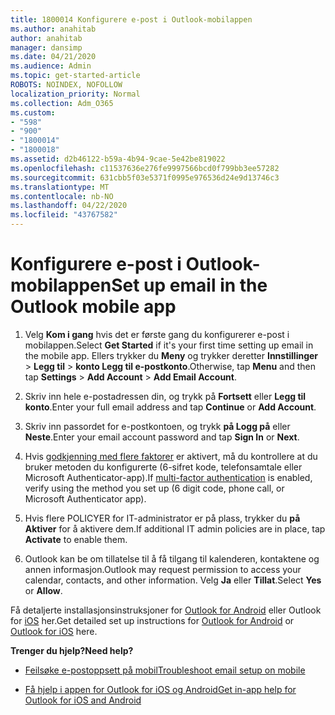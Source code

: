 ```yaml
---
title: 1800014 Konfigurere e-post i Outlook-mobilappen
ms.author: anahitab
author: anahitab
manager: dansimp
ms.date: 04/21/2020
ms.audience: Admin
ms.topic: get-started-article
ROBOTS: NOINDEX, NOFOLLOW
localization_priority: Normal
ms.collection: Adm_O365
ms.custom:
- "598"
- "900"
- "1800014"
- "1800018"
ms.assetid: d2b46122-b59a-4b94-9cae-5e42be819022
ms.openlocfilehash: c11537636e276fe9997566bcd0f799bb3ee57282
ms.sourcegitcommit: 631cbb5f03e5371f0995e976536d24e9d13746c3
ms.translationtype: MT
ms.contentlocale: nb-NO
ms.lasthandoff: 04/22/2020
ms.locfileid: "43767582"
---
```

# <a name="set-up-email-in-the-outlook-mobile-app"></a><span data-ttu-id="9b080-102">Konfigurere e-post i Outlook-mobilappen</span><span class="sxs-lookup"><span data-stu-id="9b080-102">Set up email in the Outlook mobile app</span></span>

1. <span data-ttu-id="9b080-103">Velg **Kom i gang** hvis det er første gang du konfigurerer e-post i mobilappen.</span><span class="sxs-lookup"><span data-stu-id="9b080-103">Select **Get Started** if it's your first time setting up email in the mobile app.</span></span> <span data-ttu-id="9b080-104">Ellers trykker du **Meny** og trykker deretter **Innstillinger** \> **Legg til** \> **konto Legg til e-postkonto**.</span><span class="sxs-lookup"><span data-stu-id="9b080-104">Otherwise, tap **Menu** and then tap **Settings** \> **Add Account** \> **Add Email Account**.</span></span>

2. <span data-ttu-id="9b080-105">Skriv inn hele e-postadressen din, og trykk på **Fortsett** eller **Legg til konto**.</span><span class="sxs-lookup"><span data-stu-id="9b080-105">Enter your full email address and tap **Continue** or **Add Account**.</span></span>

3. <span data-ttu-id="9b080-106">Skriv inn passordet for e-postkontoen, og trykk **på Logg på** eller **Neste**.</span><span class="sxs-lookup"><span data-stu-id="9b080-106">Enter your email account password and tap **Sign In** or **Next**.</span></span>

4. <span data-ttu-id="9b080-107">Hvis [godkjenning med flere faktorer](https://docs.microsoft.com/office365/admin/security-and-compliance/set-up-multi-factor-authentication) er aktivert, må du kontrollere at du bruker metoden du konfigurerte (6-sifret kode, telefonsamtale eller Microsoft Authenticator-app).</span><span class="sxs-lookup"><span data-stu-id="9b080-107">If [multi-factor authentication](https://docs.microsoft.com/office365/admin/security-and-compliance/set-up-multi-factor-authentication) is enabled, verify using the method you set up (6 digit code, phone call, or Microsoft Authenticator app).</span></span>

5. <span data-ttu-id="9b080-108">Hvis flere POLICYER for IT-administrator er på plass, trykker du **på Aktiver** for å aktivere dem.</span><span class="sxs-lookup"><span data-stu-id="9b080-108">If additional IT admin policies are in place, tap **Activate** to enable them.</span></span>

6. <span data-ttu-id="9b080-109">Outlook kan be om tillatelse til å få tilgang til kalenderen, kontaktene og annen informasjon.</span><span class="sxs-lookup"><span data-stu-id="9b080-109">Outlook may request permission to access your calendar, contacts, and other information.</span></span> <span data-ttu-id="9b080-110">Velg **Ja** eller **Tillat**.</span><span class="sxs-lookup"><span data-stu-id="9b080-110">Select **Yes** or **Allow**.</span></span>

<span data-ttu-id="9b080-111">Få detaljerte installasjonsinstruksjoner for [Outlook for Android](https://support.office.com/article/886db551-8dfa-4fd5-b835-f8e532091872.aspx) eller Outlook for [iOS](https://support.office.com/article/b2de2161-cc1d-49ef-9ef9-81acd1c8e234.aspx) her.</span><span class="sxs-lookup"><span data-stu-id="9b080-111">Get detailed set up instructions for [Outlook for Android](https://support.office.com/article/886db551-8dfa-4fd5-b835-f8e532091872.aspx) or [Outlook for iOS](https://support.office.com/article/b2de2161-cc1d-49ef-9ef9-81acd1c8e234.aspx) here.</span></span>
  
 <span data-ttu-id="9b080-112">**Trenger du hjelp?**</span><span class="sxs-lookup"><span data-stu-id="9b080-112">**Need help?**</span></span>
  
- [<span data-ttu-id="9b080-113">Feilsøke e-postoppsett på mobil</span><span class="sxs-lookup"><span data-stu-id="9b080-113">Troubleshoot email setup on mobile</span></span>](https://support.office.com/article/a264ef01-9c88-48fb-9285-7017e4f31f02.aspx)

- [<span data-ttu-id="9b080-114">Få hjelp i appen for Outlook for iOS og Android</span><span class="sxs-lookup"><span data-stu-id="9b080-114">Get in-app help for Outlook for iOS and Android</span></span>](https://support.office.com/article/218a22d1-9fa5-4889-b689-de1c63493243.aspx#ID0EAABAAA=Contact_Support)

